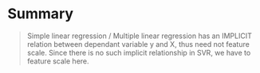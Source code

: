 # Summary

> Simple linear regression / Multiple linear regression has an IMPLICIT relation between dependant variable y and X, thus need not feature scale. Since there is no such implicit relationship in SVR, we have to feature scale here.